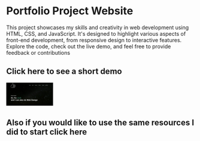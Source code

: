 
# Portfolio Project Website

This project showcases my skills and creativity in web development using HTML, CSS, and JavaScript. It's designed to highlight various aspects of front-end development, from responsive design to interactive features. Explore the code, check out the live demo, and feel free to provide feedback or contributions

## Click here to see a short demo
<a href="https://youtu.be/NIR-58yWeKk" target="_blank"><img src="https://github.com/JackM88/Portfolio_Website/blob/main/Images/image_2024-07-18_123443608.png" alt="Watch the video" style="width:25%; height:auto;"></a>

## Also if you would like to use the same resources I did to start click here
<a href='https://www.youtube.com/watch?v=0YFrGy_mzjY'></a>

